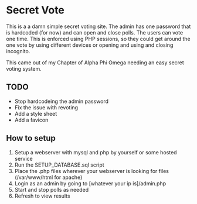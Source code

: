 # Secret Vote

This is a a damn simple secret voting site. The admin has one password that is hardcoded (for now) and can open and close polls. The users can vote one time. This is enforced using PHP sessions, so they could get around the one vote by using different devices or opening and using and closing incognito.

This came out of my Chapter of Alpha Phi Omega needing an easy secret voting system.

## TODO

- Stop hardcodeing the admin password
- Fix the issue with revoting
- Add a style sheet
- Add a favicon

## How to setup

1. Setup a webserver with mysql and php by yourself or some hosted service
2. Run the SETUP_DATABASE.sql script
3. Place the .php files wherever your webserver is looking for files (/var/www/html for apache)
4. Login as an admin by going to [whatever your ip is]/admin.php
5. Start and stop polls as needed
6. Refresh to view results
